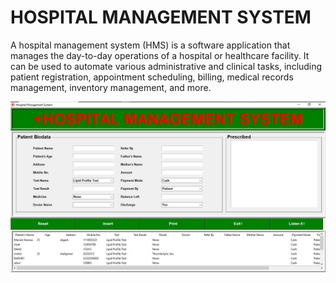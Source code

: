 # HOSPITAL MANAGEMENT SYSTEM

A hospital management system (HMS) is a software application that manages the day-to-day operations of a hospital or healthcare facility. It can be used to automate various administrative and clinical tasks, including patient registration, appointment scheduling, billing, medical records management, inventory management, and more.


	
![alt text](https://github.com/mohit4348/Hospital_Management_System/blob/main/ss.jpg?raw=true)
